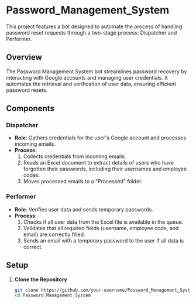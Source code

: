 # Password_Management_System

This project features a bot designed to automate the process of handling password reset requests through a two-stage process: Dispatcher and Performer.

## Overview

The Password Management System bot streamlines password recovery by interacting with Google accounts and managing user credentials. It automates the retrieval and verification of user data, ensuring efficient password resets.

## Components

### Dispatcher

- **Role**: Gathers credentials for the user's Google account and processes incoming emails.
- **Process**:
  1. Collects credentials from incoming emails.
  2. Reads an Excel document to extract details of users who have forgotten their passwords, including their usernames and employee codes.
  3. Moves processed emails to a "Processed" folder.

### Performer

- **Role**: Verifies user data and sends temporary passwords.
- **Process**:
  1. Checks if all user data from the Excel file is available in the queue.
  2. Validates that all required fields (username, employee code, and email) are correctly filled.
  3. Sends an email with a temporary password to the user if all data is correct.

## Setup

1. **Clone the Repository**

   ```bash
   git clone https://github.com/your-username/Password_Management_System.git
   cd Password_Management_System
